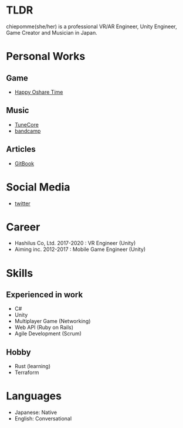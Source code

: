 # TLDR
chiepomme(she/her) is a professional VR/AR Engineer, Unity Engineer, Game Creator and Musician in Japan.

# Personal Works
## Game
- [Happy Oshare Time](https://store.steampowered.com/app/1127130/)

## Music
- [TuneCore](https://www.tunecore.co.jp/artist/chiepomme)
- [bandcamp](https://chiepomme.bandcamp.com/)

## Articles
- [GitBook](https://chiepomme.gitbook.io/chiepomme/)

# Social Media
- [twitter](https://twitter.com/chiepomme)

# Career
- Hashilus Co, Ltd. 2017-2020 : VR Engineer (Unity)
- Aiming inc. 2012-2017 : Mobile Game Engineer (Unity)

# Skills
## Experienced in work
- C#
- Unity
- Multiplayer Game (Networking)
- Web API (Ruby on Rails)
- Agile Development (Scrum)

## Hobby
- Rust (learning)
- Terraform

# Languages
- Japanese: Native
- English: Conversational
